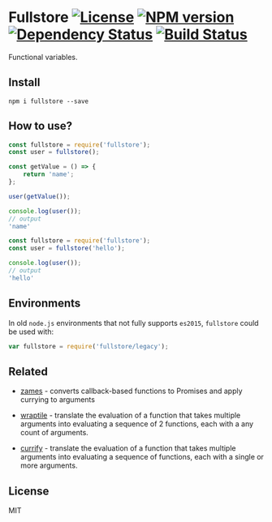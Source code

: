 # Fullstore [![License][LicenseIMGURL]][LicenseURL] [![NPM version][NPMIMGURL]][NPMURL] [![Dependency Status][DependencyStatusIMGURL]][DependencyStatusURL] [![Build Status][BuildStatusIMGURL]][BuildStatusURL]

Functional variables.

## Install

```
npm i fullstore --save
```

## How to use?

```js
const fullstore = require('fullstore');
const user = fullstore();

const getValue = () => {
    return 'name';
};

user(getValue());

console.log(user());
// output
'name'
```

```js
const fullstore = require('fullstore');
const user = fullstore('hello');

console.log(user());
// output
'hello'
```

## Environments

In old `node.js` environments that not fully supports `es2015`, `fullstore` could be used with:

```js
var fullstore = require('fullstore/legacy');
```

## Related

- [zames](https://github.com/coderaiser/zames "zames") - converts callback-based functions to Promises and apply currying to arguments

- [wraptile](https://github.com/coderaiser/wraptile "wraptile") - translate the evaluation of a function that takes multiple arguments into evaluating a sequence of 2 functions, each with a any count of arguments.

- [currify](https://github.com/coderaiser/currify "currify") - translate the evaluation of a function that takes multiple arguments into evaluating a sequence of functions, each with a single or more arguments.

## License

MIT

[NPMIMGURL]:                https://img.shields.io/npm/v/fullstore.svg?style=flat
[BuildStatusIMGURL]:        https://img.shields.io/travis/coderaiser/fullstore/master.svg?style=flat
[DependencyStatusIMGURL]:   https://img.shields.io/david/coderaiser/fullstore.svg?style=flat
[LicenseIMGURL]:            https://img.shields.io/badge/license-MIT-317BF9.svg?style=flat
[NPMURL]:                   https://npmjs.org/package/fullstore "npm"
[BuildStatusURL]:           https://travis-ci.org/coderaiser/fullstore  "Build Status"
[DependencyStatusURL]:      https://david-dm.org/coderaiser/fullstore "Dependency Status"
[LicenseURL]:               https://tldrlegal.com/license/mit-license "MIT License"


